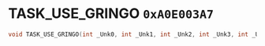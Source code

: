 # TASK_USE_GRINGO `0xA0E003A7`

```cpp
void TASK_USE_GRINGO(int _Unk0, int _Unk1, int _Unk2, int _Unk3, int _Unk4);
```